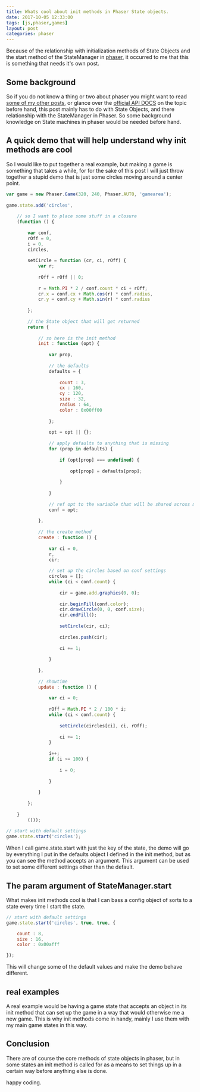 ```yaml
---
title: Whats cool about init methods in Phaser State objects.
date: 2017-10-05 12:33:00
tags: [js,phaser,games]
layout: post
categories: phaser
---
```


Because of the relationship with initialization methods of State Objects and the start method of the StateManager in [phaser](http://phaser.io), it occurred to me that this is something that needs it's own post.

<!-- more -->

## Some background

So if you do not know a thing or two about phaser you might want to read [some of my other posts](/categories/phaser/), or glance over the [official API DOCS](http://phaser.io/docs/2.6.2/index) on the topic before hand, this post mainly has to do with State Objects, and there relationship with the StateManager in Phaser. So some background knowledge on State machines in phaser would be needed before hand.

## A quick demo that will help understand why init methods are cool

So I would like to put together a real example, but making a game is something that takes a while, for for the sake of this post I will just throw together a stupid demo that is just some circles moving around a center point.

```js
var game = new Phaser.Game(320, 240, Phaser.AUTO, 'gamearea');
 
game.state.add('circles',
 
    // so I want to place some stuff in a closure
    (function () {
 
        var conf,
        rOff = 0,
        i = 0,
        circles,
 
        setCircle = function (cr, ci, rOff) {
            var r;
 
            rOff = rOff || 0;
 
            r = Math.PI * 2 / conf.count * ci + rOff;
            cr.x = conf.cx + Math.cos(r) * conf.radius,
            cr.y = conf.cy + Math.sin(r) * conf.radius
 
        };
 
        // the State object that will get returned
        return {
 
            // so here is the init method
            init : function (opt) {
 
                var prop,
 
                // the defaults
                defaults = {
 
                    count : 3,
                    cx : 160,
                    cy : 120,
                    size : 32,
                    radius : 64,
                    color : 0x00ff00
 
                };
 
                opt = opt || {};
 
                // apply defaults to anything that is missing
                for (prop in defaults) {
 
                    if (opt[prop] === undefined) {
 
                        opt[prop] = defaults[prop];
 
                    }
 
                }
 
                // ref opt to the variable that will be shared across methods.
                conf = opt;
 
            },
 
            // the create method
            create : function () {
 
                var ci = 0,
                r,
                cir;
 
                // set up the circles based on conf settings
                circles = [];
                while (ci < conf.count) {
 
                    cir = game.add.graphics(0, 0);
 
                    cir.beginFill(conf.color);
                    cir.drawCircle(0, 0, conf.size);
                    cir.endFill();
 
                    setCircle(cir, ci);
 
                    circles.push(cir);
 
                    ci += 1;
 
                }
 
            },
 
            // showtime
            update : function () {
 
                var ci = 0;
 
                rOff = Math.PI * 2 / 100 * i;
                while (ci < conf.count) {
 
                    setCircle(circles[ci], ci, rOff);
 
                    ci += 1;
                }
 
                i++;
                if (i >= 100) {
 
                    i = 0;
 
                }
 
            }
 
        };
 
    }
        ()));
 
// start with default settings
game.state.start('circles');
```

When I call game.state.start with just the key of the state, the demo will go by everything I put in the defaults object I defined in the init method, but as you can see the method accepts an argument. This argument can be used to set some different settings other than the default.

## The param argument of StateManager.start

What makes init methods cool is that I can bass a config object of sorts to a state every time I start the state. 

```js
// start with default settings
game.state.start('circles', true, true, {

    count : 8,
    size : 16,
    color : 0x00afff

});
```

This will change some of the default values and make the demo behave different.

## real examples

A real example would be having a game state that accepts an object in its init method that can set up the game in a way that would otherwise me a new game. This is why init methods come in handy, mainly I use them with my main game states in this way.

## Conclusion

There are of course the core methods of state objects in phaser, but in some states an init method is called for as a means to set things up in a certain way before anything else is done.

happy coding.
